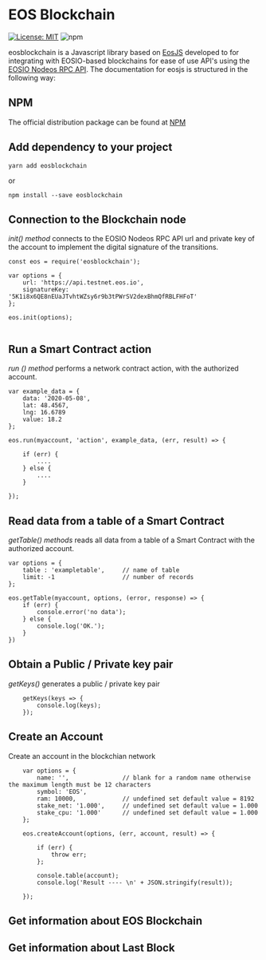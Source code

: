 # EOS Blockchain 
[![License: MIT](https://img.shields.io/badge/License-MIT-yellow.svg)](https://opensource.org/licenses/MIT)  ![npm](https://img.shields.io/npm/dw/eosjs.svg)

eosblockchain is a Javascript library based on [EosJS](https://github.com/EOSIO/eosjs) 
developed to for integrating with EOSIO-based blockchains for ease of use API's using the [EOSIO Nodeos RPC API](https://developers.eos.io/manuals/eos/latest/nodeos/plugins/chain_api_plugin/api-reference/index). The documentation for eosjs is structured in the following way:

## NPM
The official distribution package can be found at [NPM](https://www.npmjs.com/package/eosblockchain) 

## Add dependency to your project

```
yarn add eosblockchain

```
or
```
npm install --save eosblockchain
```

## Connection to the Blockchain node
*init() method* connects to the EOSIO Nodeos RPC API url and private key of the account to implement the digital signature of the transitions.

```
const eos = require('eosblockchain');

var options = {
    url: 'https://api.testnet.eos.io',
    signatureKey: '5K1i8x6QE8nEUaJTvhtWZsy6r9b3tPWrSV2dexBhmQfRBLFHFoT' 
};

eos.init(options);
    
```

## Run a Smart Contract action 
*run () method* performs a network contract action, with the authorized account.

```
var example_data = {
    data: '2020-05-08',
    lat: 48.4567,
    lng: 16.6789
    value: 18.2
};

eos.run(myaccount, 'action', example_data, (err, result) => {

    if (err) {
        ....
    } else {
        ....
    }

});

```

## Read data from a table of a Smart Contract
*getTable() methods* reads all data from a table of a Smart Contract with the authorized account.

```
var options = {
    table : 'exampletable',     // name of table
    limit: -1                   // number of records 
};

eos.getTable(myaccount, options, (error, response) => {
    if (err) {
        console.error('no data');
    } else {
        console.log('OK.');
    }
})

```

## Obtain a Public / Private key pair
*getKeys()* generates a public / private key pair 

```
    getKeys(keys => {
        console.log(keys);    
    });

```

## Create an Account
Create an account in the blockchian network

```
    var options = {
        name: '',               // blank for a random name otherwise the maximum length must be 12 characters
        symbol: 'EOS',
        ram: 10000,             // undefined set default value = 8192
        stake_net: '1.000',     // undefined set default value = 1.000
        stake_cpu: '1.000'      // undefined set default value = 1.000
    };

    eos.createAccount(options, (err, account, result) => {
                      
        if (err) {
            throw err;
        };

        console.table(account);
        console.log('Result ---- \n' + JSON.stringify(result));

    });

```

## Get information about EOS Blockchain

## Get information about Last Block

